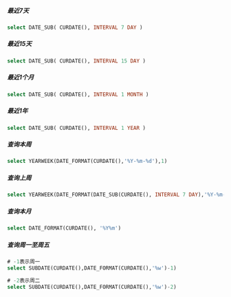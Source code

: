 ##### 最近7天
```SQL
select DATE_SUB( CURDATE(), INTERVAL 7 DAY )
```

##### 最近15天
```SQL
select DATE_SUB( CURDATE(), INTERVAL 15 DAY )
```

##### 最近1个月
```SQL
select DATE_SUB( CURDATE(), INTERVAL 1 MONTH )
```

##### 最近1年
```SQL
select DATE_SUB( CURDATE(), INTERVAL 1 YEAR )
```

##### 查询本周
```SQL
select YEARWEEK(DATE_FORMAT(CURDATE(),'%Y-%m-%d'),1)
```

##### 查询上周
```SQL
select YEARWEEK(DATE_FORMAT(DATE_SUB(CURDATE(), INTERVAL 7 DAY),'%Y-%m-%d'),1)
```

##### 查询本月
```SQL
select DATE_FORMAT(CURDATE(), '%Y%m')
```

##### 查询周一至周五
```SQL
# -1表示周一
select SUBDATE(CURDATE(),DATE_FORMAT(CURDATE(),'%w')-1)

# -2表示周二
select SUBDATE(CURDATE(),DATE_FORMAT(CURDATE(),'%w')-2)
```